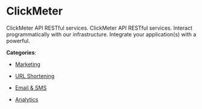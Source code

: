# ClickMeter


ClickMeter API RESTful services. ClickMeter API RESTful services. Interact programmatically with our infrastructure. Integrate your application(s) with a powerful.



**Categories**:

- [Marketing](https://github.com/apis-list/apis-list#marketing)

- [URL Shortening](https://github.com/apis-list/apis-list#url-shortening)

- [Email & SMS](https://github.com/apis-list/apis-list#email-and-sms)

- [Analytics](https://github.com/apis-list/apis-list#analytics)



